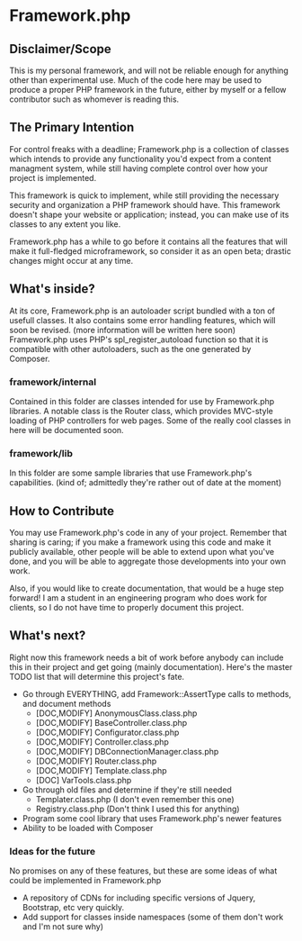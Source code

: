 Framework.php
=============

Disclaimer/Scope
----------------
This is my personal framework, and will not be reliable enough for anything other than experimental use. Much of the code here may be used to produce a proper PHP framework in the future, either by myself or a fellow contributor such as whomever is reading this.

The Primary Intention
---------------------
For control freaks with a deadline; Framework.php is a collection of classes which intends to provide any functionality you'd expect from a content managment system, while still having complete control over how your project is implemented.

This framework is quick to implement, while still providing the necessary security and organization a PHP framework should have. This framework doesn't shape your website or application; instead, you can make use of its classes to any extent you like.

Framework.php has a while to go before it contains all the features that will make it full-fledged microframework, so consider it as an open beta; drastic changes might occur at any time.

What's inside?
--------------
At its core, Framework.php is an autoloader script bundled with a ton of usefull classes. It also contains some error handling features, which will soon be revised. (more information will be written here soon) Framework.php uses PHP's spl_register_autoload function so that it is compatible with other autoloaders, such as the one generated by Composer.

### framework/internal
Contained in this folder are classes intended for use by Framework.php libraries. A notable class is the Router class, which provides MVC-style loading of PHP controllers for web pages. Some of the really cool classes in here will be documented soon.

### framework/lib
In this folder are some sample libraries that use Framework.php's capabilities. (kind of; admittedly they're rather out of date at the moment)

How to Contribute
-----------------
You may use Framework.php's code in any of your project. Remember that sharing is caring; if you make a framework using this code and make it publicly available, other people will be able to extend upon what you've done, and you will be able to aggregate those developments into your own work.

Also, if you would like to create documentation, that would be a huge step forward! I am a student in an engineering program who does work for clients, so I do not have time to properly document this project.

What's next?
------------
Right now this framework needs a bit of work before anybody can include this in their project and get going (mainly documentation). Here's the master TODO list that will determine this project's fate.
- Go through EVERYTHING, add Framework::AssertType calls to methods, and document methods
  - [DOC,MODIFY] AnonymousClass.class.php
  - [DOC,MODIFY] BaseController.class.php
  - [DOC,MODIFY] Configurator.class.php
  - [DOC,MODIFY] Controller.class.php
  - [DOC,MODIFY] DBConnectionManager.class.php
  - [DOC,MODIFY] Router.class.php
  - [DOC,MODIFY] Template.class.php
  - [DOC] VarTools.class.php
- Go through old files and determine if they're still needed
  - Templater.class.php (I don't even remember this one)
  - Registry.class.php (Don't think I used this for anything)
- Program some cool library that uses Framework.php's newer features
- Ability to be loaded with Composer

### Ideas for the future
No promises on any of these features, but these are some ideas of what could be implemented in Framework.php
- A repository of CDNs for including specific versions of Jquery, Bootstrap, etc very quickly.
- Add support for classes inside namespaces (some of them don't work and I'm not sure why)